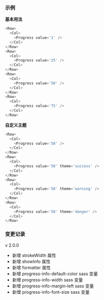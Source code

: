### 示例

**基本用法**

```js
<Row>
  <Col>
    <Progress value='1' />
  </Col>
</Row>
<Row>
  <Col>
    <Progress value='25' />
  </Col>
</Row>
<Row>
  <Col>
    <Progress value='50' />
  </Col>
</Row>
<Row>
  <Col>
    <Progress value='75' />
  </Col>
</Row>
```

**自定义主题**

```js
<Row>
  <Col>
    <Progress value='50' />
  </Col>
</Row>
<Row>
  <Col>
    <Progress value='50' theme='success' />
  </Col>
</Row>
<Row>
  <Col>
    <Progress value='50' theme='warning' />
  </Col>
</Row>
<Row>
  <Col>
    <Progress value='50' theme='danger' />
  </Col>
</Row>
```

### 变更记录

v 2.0.0

* 新增 strokeWidth 属性
* 新增 showInfo 属性
* 新增 formatter 属性
* 新增 progress-info-default-color sass 变量
* 新增 progress-info-width sass 变量
* 新增 progress-info-margin-left sass 变量
* 新增 progress-info-font-size sass 变量
